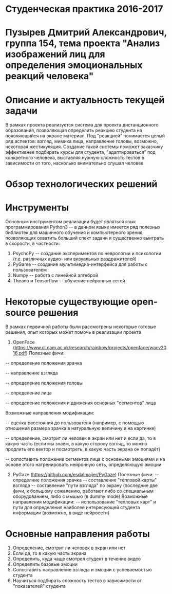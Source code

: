 # Студенческая практика 2016-2017
# Пузырев Дмитрий Александрович, группа 154, тема проекта "Анализ изображений лиц для определения эмоциональных реакций человека"
# Описание и актуальность текущей задачи
В рамках проекта реализуется система для проекта дистанционного образования, позволяющая определить реакцию студента на появляющийся на экране материал. Под "реакцией" понимается целый ряд аспектов: взгляд, мимика лица, направление головы, возможно, некоторая жестикуляция.
Создание такой системы поможет заказчику эффективнее подбирать курсы для студента, "адаптироваться" под конкретного человека, выставляя нужную сложность тестов в зависимости от того, насколько внимательно слушал человек
# Обзор технологических решений
# Инструменты
Основным инструментом реализации будет являться язык программирования Python3 -- в данном языке имеется ряд полезных библиотек для машинного обучения и компьютерного зрения, позволяющих охватить больший спект задачи и существенно выиграть в скорости, в частности:

1. PsychoPy -- создание экспериментов по неврологии и психологии (т.е. различных аудио- или визуальных раздражителей)
2. PyGame -- создание мультимедиа-интерфейса для работы с пользователем
3. Numpy -- работа с линейной алгеброй
4. Theano и Tensorflow -- обучение нейронных сетей

# Некоторые существующие open-source решения
В рамках первичной работы были рассмотрены некоторые готовые решения, опыт которых может помочь в реализации проекта

1. OpenFace (https://www.cl.cam.ac.uk/research/rainbow/projects/openface/wacv2016.pdf)
Полезные фичи:

-- определение положения зрачка

-- направление взгляда

-- определение положения головы

-- определение лица

-- определение положения и движения основных "сегментов" лица

Возможные направления модификации:

-- оценка расстояния до пользователя (например, с помощью отношения размера зрачка в натуральную величину и на картинке)

-- определение, смотрит ли человек в экран или нет и если да, то в какую часть (если мы знаем, в какую сторону взгляд, то можно продлить его вектор и посмотреть, в какую часть  экрана он попадёт)

-- сопоставить положение сегментов лица с основными эмоциями и на основе этого натренировать нейронную сеть, определяющую эмоции

2. PyGaze (https://github.com/esdalmaijer/PyGaze)
Полезные фичи:
-- определние положения зрачка
-- составление "тепловой карты" взгляда
-- составление "пути взгляда" по экрану (последние две фичи, к большому сожалению, работают либо со специальным оборудованием, либо с мышью (в dummy mode)
Возможные направления модификации:
-- использование "тепловых карт" и пути для определения наиболее интересующей студента информации (возможно, в виде нейросети)

# Основные направления работы
1. Определение, смотрит ли человек в экран или нет
2. Если да, то в какую часть экрана
3. Определить, куда чаще смотрел студент в течение видео
4. Определить базовые эмоции
5. Сопоставить направление взгляда и эмоции с успеваемостью студента
6. Научиться подбирать сложность тестов в зависимости от "показателей" студента
